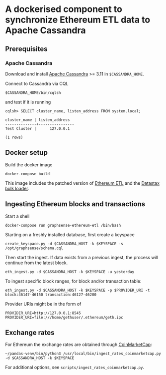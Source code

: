 # A dockerised component to synchronize Ethereum ETL data to Apache Cassandra

## Prerequisites
### Apache Cassandra

Download and install [Apache Cassandra][apache-cassandra] >= 3.11
in `$CASSANDRA_HOME`.

Connect to Cassandra via CQL

    $CASSANDRA_HOME/bin/cqlsh

and test if it is running

    cqlsh> SELECT cluster_name, listen_address FROM system.local;

    cluster_name | listen_address
    --------------+----------------
    Test Cluster |      127.0.0.1

    (1 rows)

## Docker setup

Build the docker image

    docker-compose build

This image includes the patched version of [Ethereum ETL][ethereum-etl] and
the [Datastax bulk loader][dsbulk].

## Ingesting Ethereum blocks and transactions

Start a shell

    docker-compose run graphsense-ethereum-etl /bin/bash

Starting on a freshly installed database, first create a keyspace

    create_keyspace.py -d $CASSANDRA_HOST -k $KEYSPACE -s /opt/graphsense/schema.cql

Then start the ingest. If data exists from a previous ingest, the process
will continue from the latest block.

    eth_ingest.py -d $CASSANDRA_HOST -k $KEYSPACE -u yesterday

To ingest specific block ranges, for block and/or transaction table:

    eth_ingest.py -d $CASSANDRA_HOST -k $KEYSPACE -p $PROVIDER_URI -t block:46147-46150 transaction:46127-46200

Provider URIs might be in the form of

```
PROVIDER_URI=http://127.0.0.1:8545
PROVIDER_URI=file:///home/gethuser/.ethereum/geth.ipc
```

## Exchange rates

For Ethereum the exchange rates are obtained through [CoinMarketCap][coinmarketcap]:

    ~/pandas-venv/bin/python3 /usr/local/bin/ingest_rates_coinmarketcap.py -d $CASSANDRA_HOST -k $KEYSPACE


For additional options, see `scripts/ingest_rates_coinmarketcap.py`.

[ethereum-etl]: https://github.com/graphsense/ethereum-etl
[dsbulk]: https://github.com/datastax/dsbulk
[apache-cassandra]: http://cassandra.apache.org/download
[coinmarketcap]: https://coinmarketcap.com
